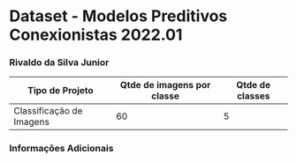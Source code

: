 # Dataset - Modelos Preditivos Conexionistas 2022.01

### Rivaldo da Silva Junior

|**Tipo de Projeto**|**Qtde de imagens por classe**|**Qtde de classes**|
|--|--|--|
| Classificação de Imagens<br>| 60| 5|

### Informações Adicionais
